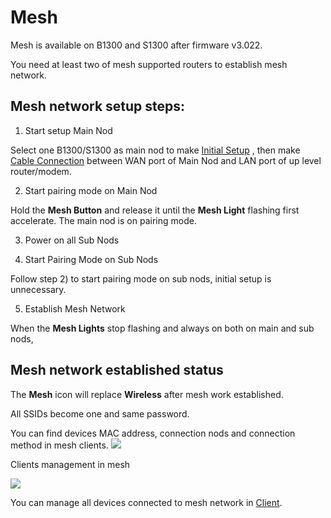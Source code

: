 # Mesh

Mesh is available on B1300 and S1300 after firmware v3.022. 

You need at least two of mesh supported routers to establish mesh network.

## Mesh network setup steps:

1) Start setup Main Nod

Select one B1300/S1300 as main nod to make [Initial Setup](https://docs.gl-inet.com/en/3/setup/convexa_b/first-time_setup/) , then make [Cable Connection](https://docs.gl-inet.com/en/3/setup/convexa_b/internet/#1-cable) between WAN port of Main Nod and LAN port of up level router/modem. 

2) Start pairing mode on Main Nod

Hold the **Mesh Button** and release it until the **Mesh Light** flashing first accelerate. The main nod is on pairing mode.

3) Power on all Sub Nods

4) Start Pairing Mode on Sub Nods

Follow step 2) to start pairing mode on sub nods, initial setup is unnecessary. 

5) Establish Mesh Network

When the **Mesh Lights** stop flashing and always on both on main and sub nods, 

## Mesh network established status

The **Mesh** icon will replace **Wireless** after mesh work established.

All SSIDs become one and same password.

You can find devices MAC address, connection nods and connection method in mesh clients.
![](https://static.gl-inet.com/docs/en/3/setup/convexa_b/mesh/mesh.png)

Clients management in mesh

![](https://static.gl-inet.com/docs/en/3/setup/convexa_b/clients/mesh-client.png)

You can manage all devices connected to mesh network in [Client](https://docs.gl-inet.com/en/3/setup/convexa_b/clients/). 